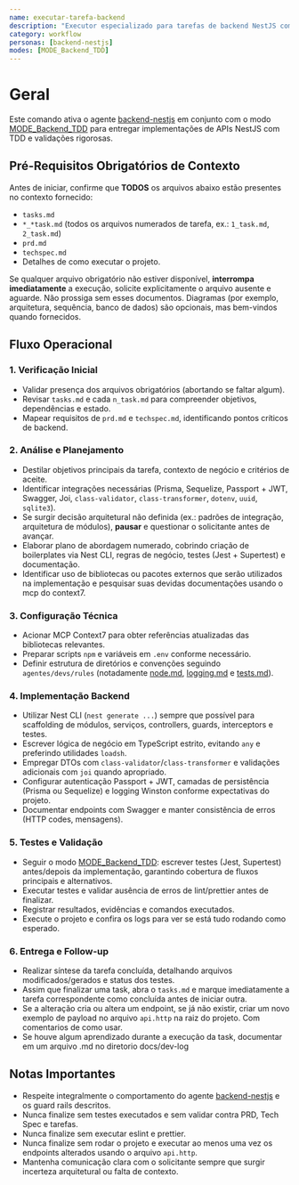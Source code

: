 ```yaml
---
name: executar-tarefa-backend
description: "Executor especializado para tarefas de backend NestJS com checagem rígida de contexto e fluxo TDD"
category: workflow
personas: [backend-nestjs]
modes: [MODE_Backend_TDD]
---
```


# Geral

Este comando ativa o agente [backend-nestjs](../../agentes/devs/backend-nestjs.md) em conjunto com o modo [MODE_Backend_TDD](../../modes/MODE_Backend_TDD.md) para entregar implementações de APIs NestJS com TDD e validações rigorosas.

## Pré-Requisitos Obrigatórios de Contexto

Antes de iniciar, confirme que **TODOS** os arquivos abaixo estão presentes no contexto fornecido:

- `tasks.md`
- `*_*task.md` (todos os arquivos numerados de tarefa, ex.: `1_task.md`, `2_task.md`)
- `prd.md`
- `techspec.md`
- Detalhes de como executar o projeto.

Se qualquer arquivo obrigatório não estiver disponível, **interrompa imediatamente** a execução, solicite explicitamente o arquivo ausente e aguarde. Não prossiga sem esses documentos. Diagramas (por exemplo, arquitetura, sequência, banco de dados) são opcionais, mas bem-vindos quando fornecidos.

## Fluxo Operacional

### 1. Verificação Inicial

- Validar presença dos arquivos obrigatórios (abortando se faltar algum).
- Revisar `tasks.md` e cada `n_task.md` para compreender objetivos, dependências e estado.
- Mapear requisitos de `prd.md` e `techspec.md`, identificando pontos críticos de backend.

### 2. Análise e Planejamento

- Destilar objetivos principais da tarefa, contexto de negócio e critérios de aceite.
- Identificar integrações necessárias (Prisma, Sequelize, Passport + JWT, Swagger, Joi, `class-validator`, `class-transformer`, `dotenv`, `uuid`, `sqlite3`).
- Se surgir decisão arquitetural não definida (ex.: padrões de integração, arquitetura de módulos), **pausar** e questionar o solicitante antes de avançar.
- Elaborar plano de abordagem numerado, cobrindo criação de boilerplates via Nest CLI, regras de negócio, testes (Jest + Supertest) e documentação.
- Identificar uso de bibliotecas ou pacotes externos que serão utilizados na implementação e pesquisar suas devidas documentações usando o mcp do context7.

### 3. Configuração Técnica

- Acionar MCP Context7 para obter referências atualizadas das bibliotecas relevantes.
- Preparar scripts `npm` e variáveis em `.env` conforme necessário.
- Definir estrutura de diretórios e convenções seguindo `agentes/devs/rules` (notadamente [node.md](../../agentes/devs/rules/node.md), [logging.md](../../agentes/devs/rules/logging.md) e [tests.md](../../agentes/devs/rules/tests.md)).

### 4. Implementação Backend

- Utilizar Nest CLI (`nest generate ...`) sempre que possível para scaffolding de módulos, serviços, controllers, guards, interceptors e testes.
- Escrever lógica de negócio em TypeScript estrito, evitando `any` e preferindo utilidades `loadsh`.
- Empregar DTOs com `class-validator`/`class-transformer` e validações adicionais com `joi` quando apropriado.
- Configurar autenticação Passport + JWT, camadas de persistência (Prisma ou Sequelize) e logging Winston conforme expectativas do projeto.
- Documentar endpoints com Swagger e manter consistência de erros (HTTP codes, mensagens).

### 5. Testes e Validação

- Seguir o modo [MODE_Backend_TDD](../../modes/MODE_Backend_TDD.md): escrever testes (Jest, Supertest) antes/depois da implementação, garantindo cobertura de fluxos principais e alternativos.
- Executar testes e validar ausência de erros de lint/prettier antes de finalizar.
- Registrar resultados, evidências e comandos executados.
- Execute o projeto e confira os logs para ver se está tudo rodando como esperado.

### 6. Entrega e Follow-up

- Realizar síntese da tarefa concluída, detalhando arquivos modificados/gerados e status dos testes.
- Assim que finalizar uma task, abra o `tasks.md` e marque imediatamente a tarefa correspondente como concluída antes de iniciar outra.
- Se a alteração cria ou altera um endpoint, se já não existir, criar um novo exemplo de payload no arquivo `api.http` na raiz do projeto. Com comentarios de como usar.
- Se houve algum aprendizado durante a execução da task, documentar em um arquivo .md no diretorio docs/dev-log

## Notas Importantes

- Respeite integralmente o comportamento do agente [backend-nestjs](../../agentes/devs/backend-nestjs.md) e os guard rails descritos.
- Nunca finalize sem testes executados e sem validar contra PRD, Tech Spec e tarefas.
- Nunca finalize sem executar eslint e prettier.
- Nunca finalize sem rodar o projeto e executar ao menos uma vez os endpoints alterados usando o arquivo `api.http`.
- Mantenha comunicação clara com o solicitante sempre que surgir incerteza arquitetural ou falta de contexto.
